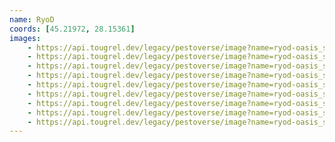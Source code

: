 ```yaml
---
name: RyoD
coords: [45.21972, 28.15361]
images:
    - https://api.tougrel.dev/legacy/pestoverse/image?name=ryod-oasis_sant-alessio-1.jpg
    - https://api.tougrel.dev/legacy/pestoverse/image?name=ryod-oasis_sant-alessio-2.jpg
    - https://api.tougrel.dev/legacy/pestoverse/image?name=ryod-oasis_sant-alessio-3.jpg
    - https://api.tougrel.dev/legacy/pestoverse/image?name=ryod-oasis_sant-alessio-4.jpg
    - https://api.tougrel.dev/legacy/pestoverse/image?name=ryod-oasis_sant-alessio-5.jpg
    - https://api.tougrel.dev/legacy/pestoverse/image?name=ryod-oasis_sant-alessio-6.jpg
    - https://api.tougrel.dev/legacy/pestoverse/image?name=ryod-oasis_sant-alessio-7.jpg
    - https://api.tougrel.dev/legacy/pestoverse/image?name=ryod-oasis_sant-alessio-8.jpg
    - https://api.tougrel.dev/legacy/pestoverse/image?name=ryod-oasis_sant-alessio-9.jpg
---
```

